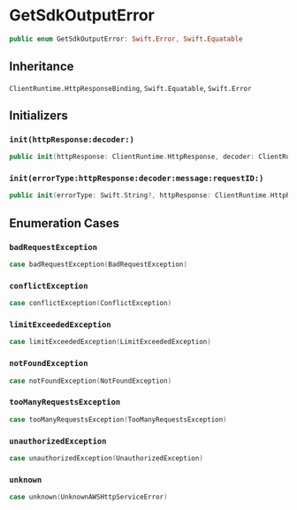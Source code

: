 # GetSdkOutputError

``` swift
public enum GetSdkOutputError: Swift.Error, Swift.Equatable 
```

## Inheritance

`ClientRuntime.HttpResponseBinding`, `Swift.Equatable`, `Swift.Error`

## Initializers

### `init(httpResponse:decoder:)`

``` swift
public init(httpResponse: ClientRuntime.HttpResponse, decoder: ClientRuntime.ResponseDecoder? = nil) throws 
```

### `init(errorType:httpResponse:decoder:message:requestID:)`

``` swift
public init(errorType: Swift.String?, httpResponse: ClientRuntime.HttpResponse, decoder: ClientRuntime.ResponseDecoder? = nil, message: Swift.String? = nil, requestID: Swift.String? = nil) throws 
```

## Enumeration Cases

### `badRequestException`

``` swift
case badRequestException(BadRequestException)
```

### `conflictException`

``` swift
case conflictException(ConflictException)
```

### `limitExceededException`

``` swift
case limitExceededException(LimitExceededException)
```

### `notFoundException`

``` swift
case notFoundException(NotFoundException)
```

### `tooManyRequestsException`

``` swift
case tooManyRequestsException(TooManyRequestsException)
```

### `unauthorizedException`

``` swift
case unauthorizedException(UnauthorizedException)
```

### `unknown`

``` swift
case unknown(UnknownAWSHttpServiceError)
```
